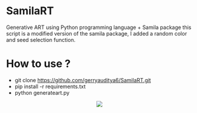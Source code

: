 # SamilaRT
Generative ART using Python programming language +  Samila package
this script is a modified version of the samila package, I added a random color and seed selection function.

# How to use ?
- git clone https://github.com/gerryauditya6/SamilaRT.git
- pip install -r requirements.txt
- python generateart.py

<p align="center">
  <img src="result_img/0b2d4d29-1976-45cc-bdd2-d42bd2343eaf.png alt="result">
</p>                                                                            
